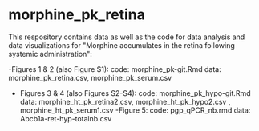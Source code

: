 # morphine_pk_retina
This respository contains data as well as the code for data analysis and data visualizations for "Morphine accumulates in the retina following systemic administration":

-Figures 1 & 2 (also Figure S1): 
  code: morphine_pk-git.Rmd
  data: morphine_pk_retina.csv, morphine_pk_serum.csv
- Figures 3 & 4 (also Figures S2-S4):
  code: morphine_pk_hypo-git.Rmd
  data: morphine_ht_pk_retina2.csv,  morphine_ht_pk_hypo2.csv , morphine_ht_pk_serum1.csv
 -Figure 5: 
  code: pgp_qPCR_nb.rmd
  data: Abcb1a-ret-hyp-totalnb.csv
